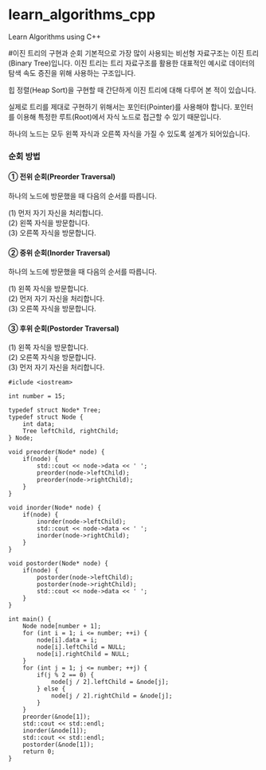 # learn_algorithms_cpp
Learn Algorithms using C++

#이진 트리의 구현과 순회
기본적으로 가장 많이 사용되는 비선형 자료구조는 이진 트리(Binary Tree)입니다. 
이진 트리는 트리 자료구조를 활용한 대표적인 예시로 데이터의 탐색 속도 증진을 위해 사용하는 구조입니다. 

힙 정렬(Heap Sort)을 구현할 때 간단하게 이진 트리에 대해 다루어 본 적이 있습니다. 

실제로 트리를 제대로 구현하기 위해서는 포인터(Pointer)를 사용해야 합니다.
포인터를 이용해 특정한 루트(Root)에서 자식 노드로 접근할 수 있기 때문입니다.

하나의 노드는 모두 왼쪽 자식과 오른쪽 자식을 가질 수 있도록 설계가 되어있습니다. 

### 순회 방법
#### ① 전위 순회(Preorder Traversal)

  하나의 노드에 방문했을 때 다음의 순서를 따릅니다.

  (1) 먼저 자기 자신을 처리합니다.  
  (2) 왼쪽 자식을 방문합니다.  
  (3) 오른쪽 자식을 방문합니다.

#### ② 중위 순회(Inorder Traversal)

  하나의 노드에 방문했을 때 다음의 순서를 따릅니다.

  (1) 왼쪽 자식을 방문합니다.  
  (2) 먼저 자기 자신을 처리합니다.  
  (3) 오른쪽 자식을 방문합니다.

#### ③ 후위 순회(Postorder Traversal)

  (1) 왼쪽 자식을 방문합니다.  
  (2) 오른쪽 자식을 방문합니다.  
  (3) 먼저 자기 자신을 처리합니다.

~~~
#iclude <iostream>

int number = 15;

typedef struct Node* Tree;
typedef struct Node {
    int data;
    Tree leftChild, rightChild;
} Node;

void preorder(Node* node) {
    if(node) {
        std::cout << node->data << ' ';
        preorder(node->leftChild);
        preorder(node->rightChild);
    }
}

void inorder(Node* node) {
    if(node) {
        inorder(node->leftChild);
        std::cout << node->data << ' ';
        inorder(node->rightChild);
    }
}

void postorder(Node* node) {
    if(node) {
        postorder(node->leftChild);
        postorder(node->rightChild);
        std::cout << node->data << ' ';
    }
}

int main() {
    Node node[number + 1];
    for (int i = 1; i <= number; ++i) {
        node[i].data = i;
        node[i].leftChild = NULL;
        node[i].rightChild = NULL;
    }
    for (int j = 1; j <= number; ++j) {
        if(j % 2 == 0) {
            node[j / 2].leftChild = &node[j];
        } else {
            node[j / 2].rightChild = &node[j];
        }
    }
    preorder(&node[1]);
    std::cout << std::endl;
    inorder(&node[1]);
    std::cout << std::endl;
    postorder(&node[1]);
    return 0;
}
~~~